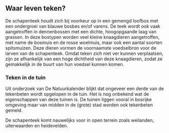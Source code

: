 ## Waar leven teken?
De schapenteek houdt zich bij voorkeur op in een gemengd loofbos met een ondergroei van blauwe bosbes en/of varens. De teek wordt ook vaak aangetroffen in dennenbossen met een dichte, hoogopgaande laag van grassen. In deze bostypen worden veel kleine knaagdieren aangetroffen, met name de bosmuis en de rosse woelmuis, maar ook een aantal soorten spitsmuizen. Deze dieren vormen de voornaamste voedselbron voor de larven van de schapenteek. Omdat teken zich niet ver kunnen verplaatsen, zijn ze afhankelijk van een hoge dichtheid van deze knaagdieren, zodat ze gemakkelijk in de buurt van hun voedsel kunnen komen.

 

### Teken in de tuin
Uit onderzoek van De Natuurkalender blijkt dat ongeveer een derde van de tekenbeten wordt opgelopen in de tuin. Het is nog onbekend wat de eigenschappen van deze tuinen is. De tuinen liggen vooral in bosrijke omgeving maar van midden in de (grote) stad worden ook tekenbeten gemeld.

De schapenteek komt nauwelijks voor in open terrein zoals weilanden, uiterwaarden en heidevelden.
